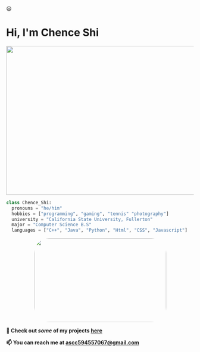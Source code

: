 :smiley:
<h1> Hi, I'm Chence Shi </h1>

<p align="center">
<img src = https://images.pexels.com/photos/3785930/pexels-photo-3785930.jpeg?auto=compress&cs=tinysrgb&w=1260&h=750&dpr=2 width="600" height="400"/>
</p>

```python
class Chence_Shi:
  pronouns = "he/him"
  hobbies = ["programming", "gaming", "tennis" "photography"]
  university = "California State University, Fullerton"
  major = "Computer Science B.S"
  languages = ["C++", "Java", "Python", "Html", "CSS", "Javascript"]

```
<!--
<p align = "center">
<img width="485" height="225" src="https://github-readme-stats.vercel.app/api?username=fLexsooP&count_private=true&show_icons=true&include_all_commits=true&hide=stars&theme=material-palenight" style="border-radius:40px;">
</p>
-->
<p align = "center">
<img width="355" height="225" src="https://github-readme-stats.vercel.app/api/top-langs/?username=fLexsooP&theme=material-palenight&layout=compact&exclude_repo=settings" style="border-radius:40px;">
</p>
<p align="left">

<b> 💼 Check out <em>some</em> of my projects [here](https://github.com/fLexsooP?tab=repositories) </b>

<b> 📫 You can reach me at <a href = "mailto: ascc594557067@gmail.com"> ascc594557067@gmail.com </a> </b>

<!--
**fLexsooP/fLexsooP** is a ✨ _special_ ✨ repository because its `README.md` (this file) appears on your GitHub profile.

Here are some ideas to get you started:

- 🔭 I’m currently working on ...
- 🌱 I’m currently learning ...
- 👯 I’m looking to collaborate on ...
- 🤔 I’m looking for help with ...
- 💬 Ask me about ...
- 📫 How to reach me: ...
- 😄 Pronouns: ...
- ⚡ Fun fact: ...
-->
